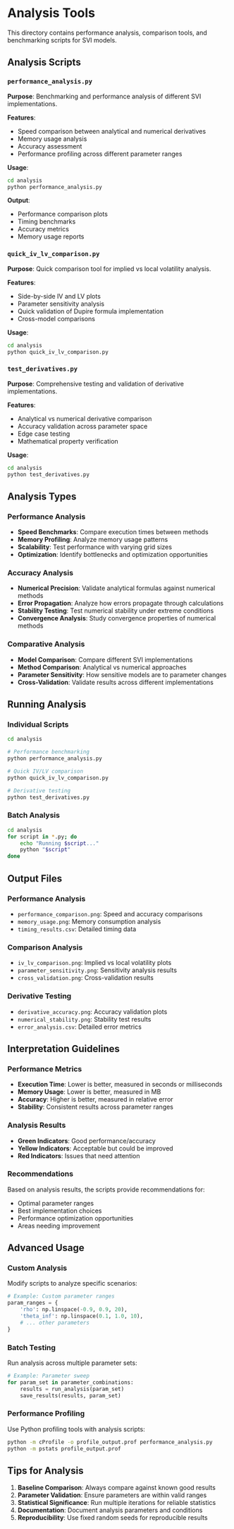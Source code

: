 # Analysis Tools

This directory contains performance analysis, comparison tools, and benchmarking scripts for SVI models.

## Analysis Scripts

### `performance_analysis.py`
**Purpose**: Benchmarking and performance analysis of different SVI implementations.

**Features**:
- Speed comparison between analytical and numerical derivatives
- Memory usage analysis
- Accuracy assessment
- Performance profiling across different parameter ranges

**Usage**:
```bash
cd analysis
python performance_analysis.py
```

**Output**:
- Performance comparison plots
- Timing benchmarks
- Accuracy metrics
- Memory usage reports

### `quick_iv_lv_comparison.py`
**Purpose**: Quick comparison tool for implied vs local volatility analysis.

**Features**:
- Side-by-side IV and LV plots
- Parameter sensitivity analysis
- Quick validation of Dupire formula implementation
- Cross-model comparisons

**Usage**:
```bash
cd analysis
python quick_iv_lv_comparison.py
```

### `test_derivatives.py`
**Purpose**: Comprehensive testing and validation of derivative implementations.

**Features**:
- Analytical vs numerical derivative comparison
- Accuracy validation across parameter space
- Edge case testing
- Mathematical property verification

**Usage**:
```bash
cd analysis
python test_derivatives.py
```

## Analysis Types

### Performance Analysis
- **Speed Benchmarks**: Compare execution times between methods
- **Memory Profiling**: Analyze memory usage patterns
- **Scalability**: Test performance with varying grid sizes
- **Optimization**: Identify bottlenecks and optimization opportunities

### Accuracy Analysis
- **Numerical Precision**: Validate analytical formulas against numerical methods
- **Error Propagation**: Analyze how errors propagate through calculations
- **Stability Testing**: Test numerical stability under extreme conditions
- **Convergence Analysis**: Study convergence properties of numerical methods

### Comparative Analysis
- **Model Comparison**: Compare different SVI implementations
- **Method Comparison**: Analytical vs numerical approaches
- **Parameter Sensitivity**: How sensitive models are to parameter changes
- **Cross-Validation**: Validate results across different implementations

## Running Analysis

### Individual Scripts
```bash
cd analysis

# Performance benchmarking
python performance_analysis.py

# Quick IV/LV comparison
python quick_iv_lv_comparison.py

# Derivative testing
python test_derivatives.py
```

### Batch Analysis
```bash
cd analysis
for script in *.py; do
    echo "Running $script..."
    python "$script"
done
```

## Output Files

### Performance Analysis
- `performance_comparison.png`: Speed and accuracy comparisons
- `memory_usage.png`: Memory consumption analysis
- `timing_results.csv`: Detailed timing data

### Comparison Analysis
- `iv_lv_comparison.png`: Implied vs local volatility plots
- `parameter_sensitivity.png`: Sensitivity analysis results
- `cross_validation.png`: Cross-validation results

### Derivative Testing
- `derivative_accuracy.png`: Accuracy validation plots
- `numerical_stability.png`: Stability test results
- `error_analysis.csv`: Detailed error metrics

## Interpretation Guidelines

### Performance Metrics
- **Execution Time**: Lower is better, measured in seconds or milliseconds
- **Memory Usage**: Lower is better, measured in MB
- **Accuracy**: Higher is better, measured in relative error
- **Stability**: Consistent results across parameter ranges

### Analysis Results
- **Green Indicators**: Good performance/accuracy
- **Yellow Indicators**: Acceptable but could be improved
- **Red Indicators**: Issues that need attention

### Recommendations
Based on analysis results, the scripts provide recommendations for:
- Optimal parameter ranges
- Best implementation choices
- Performance optimization opportunities
- Areas needing improvement

## Advanced Usage

### Custom Analysis
Modify scripts to analyze specific scenarios:
```python
# Example: Custom parameter ranges
param_ranges = {
    'rho': np.linspace(-0.9, 0.9, 20),
    'theta_inf': np.linspace(0.1, 1.0, 10),
    # ... other parameters
}
```

### Batch Testing
Run analysis across multiple parameter sets:
```python
# Example: Parameter sweep
for param_set in parameter_combinations:
    results = run_analysis(param_set)
    save_results(results, param_set)
```

### Performance Profiling
Use Python profiling tools with analysis scripts:
```bash
python -m cProfile -o profile_output.prof performance_analysis.py
python -m pstats profile_output.prof
```

## Tips for Analysis

1. **Baseline Comparison**: Always compare against known good results
2. **Parameter Validation**: Ensure parameters are within valid ranges
3. **Statistical Significance**: Run multiple iterations for reliable statistics
4. **Documentation**: Document analysis parameters and conditions
5. **Reproducibility**: Use fixed random seeds for reproducible results
